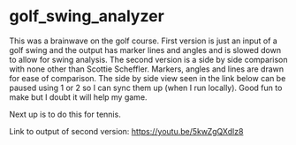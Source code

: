 # golf_swing_analyzer

This was a brainwave on the golf course. First version is just an input of a golf swing and the output has marker lines and angles and is slowed down to allow for swing analysis. The second version is a side by side comparison with none other than Scottie Scheffler. Markers, angles and lines are drawn for ease of comparison. The side by side view seen in the link below can be paused using 1 or 2 so I can sync them up (when I run locally). Good fun to make but I doubt it will help my game. 

Next up is to do this for tennis.

Link to output of second version: https://youtu.be/5kwZgQXdlz8

